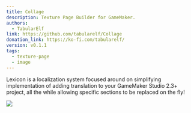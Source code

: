 ```yaml
---
title: Collage
description: Texture Page Builder for GameMaker.
authors: 
  - TabularElf
link: https://github.com/tabularelf/Collage
donation_link: https://ko-fi.com/tabularelf/
version: v0.1.1
tags:
  - texture-page
  - image
---
```


Lexicon is a localization system focused around on simplifying implementation of adding translation to your GameMaker Studio 2.3+ project, all the while allowing specific sections to be replaced on the fly!

![](/assets/img/cathehehe.gif)
